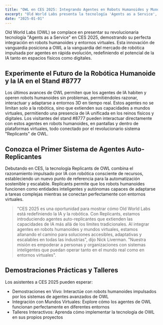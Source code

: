 ```yaml
---
title: "OWL en CES 2025: Integrando Agentes en Robots Humanoides y Mundos Virtuales"
excerpt: "Old World Labs presenta la tecnología 'Agents as a Service', integrando perfectamente agentes de IA en robots humanoides y entornos virtuales a través de nuestro revolucionario sistema 'Replicants'."
date: "2025-01-01"
---
```


Old World Labs (OWL) se complace en presentar su revolucionaria tecnología "Agents as a Service" en CES 2025, demostrando su perfecta integración en robots humanoides y entornos virtuales. Esta innovación de vanguardia posiciona a OWL a la vanguardia del mercado de robótica impulsada por agentes en rápida evolución, redefiniendo el potencial de la IA tanto en espacios físicos como digitales.

## Experimente el Futuro de la Robótica Humanoide y la IA en el Stand #8777

Los últimos avances de OWL permiten que los agentes de IA habiten y operen robots humanoides sin problemas, permitiéndoles razonar, interactuar y adaptarse a entornos 3D en tiempo real. Estos agentes no se limitan solo a la robótica, sino que extienden sus capacidades a mundos virtuales, permitiendo una presencia de IA unificada en los reinos físicos y digitales. Los visitantes del stand #8777 pueden interactuar directamente con estos agentes en robots humanoides, en pantallas y dentro de plataformas virtuales, todo conectado por el revolucionario sistema "Replicants" de OWL.

## Conozca el Primer Sistema de Agentes Auto-Replicantes

Debutando en CES, la tecnología Replicants de OWL combina el razonamiento impulsado por IA con robótica consciente de recursos, estableciendo un nuevo punto de referencia para la automatización sostenible y escalable. Replicants permite que los robots humanoides funcionen como entidades inteligentes y autónomas capaces de adaptarse a tareas complejas mientras se conectan perfectamente con entornos virtuales.

> "CES 2025 es una oportunidad para mostrar cómo Old World Labs está redefiniendo la IA y la robótica. Con Replicants, estamos introduciendo agentes auto-replicantes que extienden las capacidades de IA más allá de los límites tradicionales. Al integrar agentes en robots humanoides y mundos virtuales, estamos allanando el camino para soluciones accesibles, adaptativas y escalables en todas las industrias", dijo Nick Liverman. "Nuestra misión es empoderar a personas y organizaciones con sistemas inteligentes que puedan operar tanto en el mundo real como en entornos virtuales".

## Demostraciones Prácticas y Talleres

Los asistentes a CES 2025 pueden esperar:

- Demostraciones en Vivo: Interactúe con robots humanoides impulsados por los sistemas de agentes avanzados de OWL
- Integración con Mundos Virtuales: Explore cómo los agentes de OWL funcionan perfectamente en diferentes entornos
- Talleres Interactivos: Aprenda cómo implementar la tecnología de OWL en sus propios proyectos
